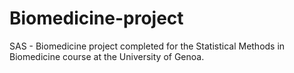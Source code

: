# Biomedicine-project
SAS - Biomedicine project completed for the Statistical Methods in Biomedicine course at the University of Genoa.
